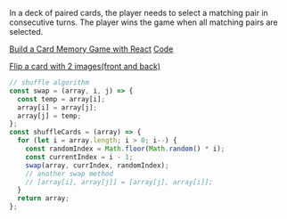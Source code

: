 In a deck of paired cards, the player needs to select a matching pair in consecutive turns. The player wins the game when all matching pairs are selected.

[Build a Card Memory Game with React](https://javascript.plainenglish.io/building-a-card-memory-game-in-react-e6400b226b8f)
[Code](https://codesandbox.io/s/loving-lena-f99hk8?file=/src/card.js)

[Flip a card with 2 images(front and back)](https://www.w3schools.com/howto/tryit.asp?filename=tryhow_css_flip_card)

```js
// shuffle algorithm
const swap = (array, i, j) => {
  const temp = array[i];
  array[i] = array[j];
  array[j] = temp;
};
const shuffleCards = (array) => {
  for (let i = array.length; i > 0; i--) {
    const randomIndex = Math.floor(Math.random() * i);
    const currentIndex = i - 1;
    swap(array, currIndex, randomIndex);
    // another swap method
    // [array[i], array[j]] = [array[j], array[i]];
  }
  return array;
};
```
